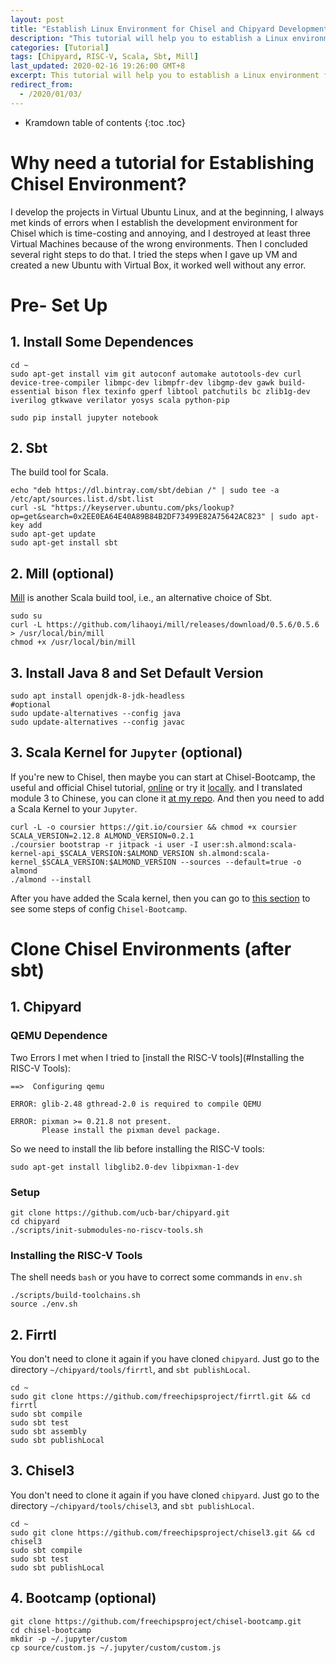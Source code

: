 ```yaml
---
layout: post
title: "Establish Linux Environment for Chisel and Chipyard Developments"
description: "This tutorial will help you to establish a Linux environment for Chisel and Chipyard development quickly with little error."
categories: [Tutorial]
tags: [Chipyard, RISC-V, Scala, Sbt, Mill]
last_updated: 2020-02-16 19:26:00 GMT+8
excerpt: This tutorial will help you to establish a Linux environment for Chisel and Chipyard development quickly with little error.
redirect_from:
  - /2020/01/03/
---
```


* Kramdown table of contents
{:toc .toc}
# Why need a tutorial for Establishing Chisel Environment?

I develop the projects in Virtual Ubuntu Linux, and at the beginning, I always met kinds of errors when I establish the development environment for Chisel which is time-costing and annoying, and I destroyed at least three Virtual Machines because of the wrong environments. Then I concluded several right steps to do that. I tried the steps when I gave up VM and created a new Ubuntu with Virtual Box, it worked well without any error.

# Pre- Set Up

## 1. Install Some Dependences

```shell
cd ~
sudo apt-get install vim git autoconf automake autotools-dev curl device-tree-compiler libmpc-dev libmpfr-dev libgmp-dev gawk build-essential bison flex texinfo gperf libtool patchutils bc zlib1g-dev iverilog gtkwave verilator yosys scala python-pip

sudo pip install jupyter notebook
```

## 2. Sbt

The build tool for Scala.

```shell
echo "deb https://dl.bintray.com/sbt/debian /" | sudo tee -a /etc/apt/sources.list.d/sbt.list
curl -sL "https://keyserver.ubuntu.com/pks/lookup?op=get&search=0x2EE0EA64E40A89B84B2DF73499E82A75642AC823" | sudo apt-key add
sudo apt-get update
sudo apt-get install sbt
```

## 2. Mill (optional)

[Mill](https://github.com/lihaoyi/mill) is another Scala build tool, i.e., an alternative choice of Sbt.

```shell
sudo su
curl -L https://github.com/lihaoyi/mill/releases/download/0.5.6/0.5.6 > /usr/local/bin/mill
chmod +x /usr/local/bin/mill
```

## 3. Install Java 8 and Set Default Version

```shell
sudo apt install openjdk-8-jdk-headless
#optional
sudo update-alternatives --config java
sudo update-alternatives --config javac
```

## 3. Scala Kernel for `Jupyter` (optional)

If you're new to Chisel, then maybe you can start at Chisel-Bootcamp, the useful and official Chisel tutorial, [online](https://mybinder.org/v2/gh/freechipsproject/chisel-bootcamp/master) or try it [locally](https://github.com/freechipsproject/chisel-bootcamp). and I translated module 3 to Chinese, you can clone it [at my repo](https://github.com/SingularityKChen/chisel-bootcamp/tree/zh_cn). And then you need to add a Scala Kernel to your `Jupyter`.

```shell
curl -L -o coursier https://git.io/coursier && chmod +x coursier
SCALA_VERSION=2.12.8 ALMOND_VERSION=0.2.1
./coursier bootstrap -r jitpack -i user -I user:sh.almond:scala-kernel-api_$SCALA_VERSION:$ALMOND_VERSION sh.almond:scala-kernel_$SCALA_VERSION:$ALMOND_VERSION --sources --default=true -o almond
./almond --install
```

After you have added the Scala kernel, then you can go to [this section](#Bootcamp (optional)) to see some steps of config `Chisel-Bootcamp`.

# Clone Chisel Environments (after sbt)

## 1. Chipyard

### QEMU Dependence

Two Errors I met when I tried to [install the RISC-V tools](#Installing the RISC-V Tools):

```shell
==>  Configuring qemu

ERROR: glib-2.48 gthread-2.0 is required to compile QEMU

ERROR: pixman >= 0.21.8 not present.
       Please install the pixman devel package.
```

So we need to install the lib before installing the RISC-V tools:

```shell
sudo apt-get install libglib2.0-dev libpixman-1-dev
```

### Setup

```shell
git clone https://github.com/ucb-bar/chipyard.git
cd chipyard
./scripts/init-submodules-no-riscv-tools.sh
```

### Installing the RISC-V Tools

The shell needs `bash` or you have to correct some commands in `env.sh`
```shell
./scripts/build-toolchains.sh
source ./env.sh
```

## 2. Firrtl

You don't need to clone it again if you have cloned `chipyard`. Just go to the directory `~/chipyard/tools/firrtl`, and `sbt publishLocal`.

```shell
cd ~
sudo git clone https://github.com/freechipsproject/firrtl.git && cd firrtl
sudo sbt compile
sudo sbt test
sudo sbt assembly
sudo sbt publishLocal
```

## 3. Chisel3

You don't need to clone it again if you have cloned `chipyard`. Just go to the directory `~/chipyard/tools/chisel3`, and `sbt publishLocal`.

```shell
cd ~
sudo git clone https://github.com/freechipsproject/chisel3.git && cd chisel3
sudo sbt compile
sudo sbt test
sudo sbt publishLocal
```

## 4. Bootcamp (optional)

```shell
git clone https://github.com/freechipsproject/chisel-bootcamp.git
cd chisel-bootcamp
mkdir -p ~/.jupyter/custom
cp source/custom.js ~/.jupyter/custom/custom.js
```
